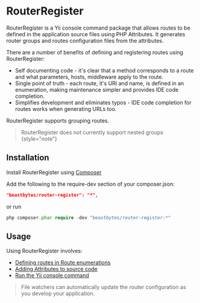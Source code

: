 # RouterRegister

RouterRegister is a Yii console command package that allows routes to be defined in the application
source files using PHP Attributes. It generates router groups and routes configuration files from the attributes.

There are a number of benefits of defining and registering routes using RouterRegister:

* Self documenting code - it's clear that a method corresponds to a route and what parameters, hosts, middleware apply
to the route.
* Single point of truth - each route, it's URI and name, is defined in an enumeration, making maintenance simpler and 
provides IDE code completion.
* Simplifies development and eliminates typos - IDE code completion for routes works when generating URLs too.

RouterRegister supports grouping routes.

> RouterRegister does not currently support nested groups
{style="note"}

## Installation

Install RouterRegister using [Composer](https://getcomposer.org/)

Add the following to the require-dev section of your composer.json:

```json
"beastbytes/router-register": "*",
```

or run

```PHP
php composer.phar require -dev "beastbytes/router-register:*"
```

## Usage
Using RouterRegister involves:
* [Defining routes in Route enumerations](Route-Enumeration.md)
* [Adding Attributes to source code](Assigning-Routes-in-the-Controller.md)
* [Run the Yii console command](Yii-Console-router-register-Command.md)

> File watchers can automatically update the router configuration as you develop your application.
